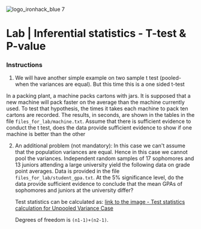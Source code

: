 ![logo_ironhack_blue 7](https://user-images.githubusercontent.com/23629340/40541063-a07a0a8a-601a-11e8-91b5-2f13e4e6b441.png)

# Lab | Inferential statistics - T-test & P-value

### Instructions

1. We will have another simple example on two sample t test (pooled- when the variances are equal). But this time this is a one sided t-test

In a packing plant, a machine packs cartons with jars. It is supposed that a new machine will pack faster on the average than the machine currently used. To test that hypothesis, the times it takes each machine to pack ten cartons are recorded. The results, in seconds, are shown in the tables in the file `files_for_lab/machine.txt`.
Assume that there is sufficient evidence to conduct the t test, does the data provide sufficient evidence to show if one machine is better than the other

2. An additional problem (not mandatory): In this case we can't assume that the population variances are equal. Hence in this case we cannot pool the variances.
   Independent random samples of 17 sophomores and 13 juniors attending a large university yield the following data on grade point averages. Data is provided in the file `files_for_lab/student_gpa.txt`.
   At the 5% significance level, do the data provide sufficient evidence to conclude that the mean GPAs of sophomores and juniors at the university differ?

   Test statistics can be calculated as: [link to the image - Test statistics calculation for Unpooled Variance Case](https://education-team-2020.s3-eu-west-1.amazonaws.com/data-analytics/7.04/7.04-unpooled_variances.png)

   Degrees of freedom is `(n1-1)+(n2-1)`.
